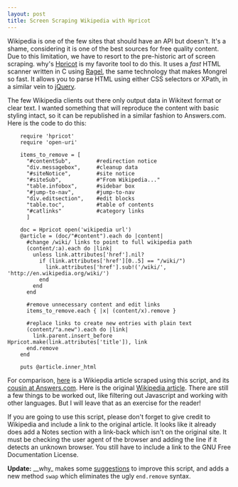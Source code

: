 ```yaml
--- 
layout: post
title: Screen Scraping Wikipedia with Hpricot
---
```

Wikipedia is one of the few sites that should have an API but doesn't.  It's a shame, considering it is one of the best sources for free quality content.  Due to this limitation, we have to resort to the pre-historic art of screen scraping.  why's [Hpricot](http://code.whytheluckystiff.net/hpricot/) is my favorite tool to do this.  It uses a _fast_ HTML scanner written in C using [Ragel](http://www.cs.queensu.ca/~thurston/ragel/), the same technology that makes Mongrel so fast.  It allows you to parse HTML using either CSS selectors or XPath, in a similar vein to [jQuery](http://jquery.com/).

The few Wikipedia clients out there only output data in Wikitext format or clear text.  I wanted something that will reproduce the content with basic styling intact, so it can be republished in a similar fashion to Answers.com.  Here is the code to do this:

		require 'hpricot'
		require 'open-uri'

		items_to_remove = [
		  "#contentSub",        #redirection notice
		  "div.messagebox",     #cleanup data
		  "#siteNotice",        #site notice
		  "#siteSub",           #"From Wikipedia..."
		  "table.infobox",      #sidebar box
		  "#jump-to-nav",       #jump-to-nav
		  "div.editsection",    #edit blocks
		  "table.toc",          #table of contents 
		  "#catlinks"           #category links
		  ]

		doc = Hpricot open('wikipedia url')
		@article = (doc/"#content").each do |content|
		  #change /wiki/ links to point to full wikipedia path
		  (content/:a).each do |link|
		    unless link.attributes['href'].nil?
		      if (link.attributes['href'][0..5] == "/wiki/")
		        link.attributes['href'].sub!('/wiki/', 'http://en.wikipedia.org/wiki/')
		      end
		    end
		  end  
  
		  #remove unnecessary content and edit links
		  items_to_remove.each { |x| (content/x).remove }
  
		  #replace links to create new entries with plain text
		  (content/"a.new").each do |link|
		    link.parent.insert_before Hpricot.make(link.attributes['title']), link
		  end.remove
		end 

		puts @article.inner_html

For comparison, [here](http://shanesbrain.net/pages/wikipedia.html) is a Wikiepdia article scraped using this script, and its [cousin at Answers.com](http://www.answers.com/screen%20scraping).  Here is the original [Wikipedia article](http://en.wikipedia.org/wiki/Screen_scraping).  There are still a few things to be worked out, like filtering out Javascript and working with other languages.  But I will leave that as an exercise for the reader!

If you are going to use this script, please don't forget to give credit to Wikipedia and include a link to the original article.  It looks like it already does add a Notes section with a link-back which isn't on the original site.  It must be checking the user agent of the browser and adding the line if it detects an unknown browser.  You still have to include a link to the GNU Free Documentation License.

**Update:** \_\_why\_ makes some [suggestions](http://redhanded.hobix.com/inspect/rippingUpWikipediaSubjugatingIt.html) to improve this script, and adds a new method <code>swap</code> which eliminates the ugly <code>end\.remove</code> syntax.
